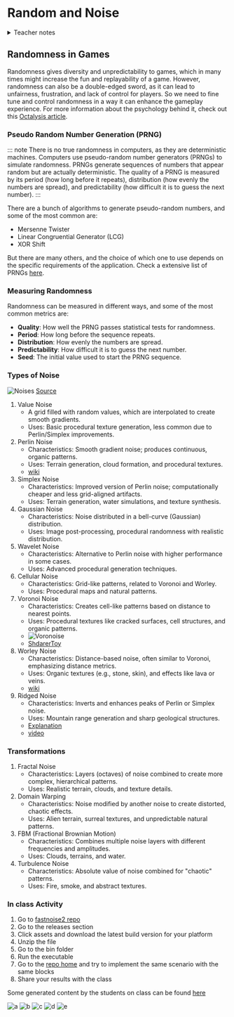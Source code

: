 # Random and Noise

<details>
<summary>Teacher notes</summary>

- **Day 1**: Teacher Introduction; Course Overview; Expectations; FERPA Waiver consent form for using github; Form for receiving feedback about their expectations and topics; 
- **Day 2**: Review expectations in class; Introduction to Randomness and Noise; Invite to explore fastnoise2 repo and share their generations with noise transformations;

</details>

## Randomness in Games

Randomness gives diversity and unpredictability to games, which in many times might increase the fun and replayability of a game. However, randomness can also be a double-edged sword, as it can lead to unfairness, frustration, and lack of control for players. So we need to fine tune and control randomness in a way it can enhance the gameplay experience. For more information about the psychology behind it, check out this [Octalysis article](https://octalysisgroup.com/2015/06/unpredictability-curiosity-yang-and-ying-of-gamification/).

### Pseudo Random Number Generation (PRNG)

::: note
There is no true randomness in computers, as they are deterministic machines. Computers use pseudo-random number generators (PRNGs) to simulate randomness. PRNGs generate sequences of numbers that appear random but are actually deterministic. The quality of a PRNG is measured by its period (how long before it repeats), distribution (how evenly the numbers are spread), and predictability (how difficult it is to guess the next number).
:::

There are a bunch of algorithms to generate pseudo-random numbers, and some of the most common are:

- Mersenne Twister
- Linear Congruential Generator (LCG)
- XOR Shift

But there are many others, and the choice of which one to use depends on the specific requirements of the application. Check a extensive list of PRNGs [here](https://en.wikipedia.org/wiki/List_of_random_number_generators). 

### Measuring Randomness

Randomness can be measured in different ways, and some of the most common metrics are:

- **Quality**: How well the PRNG passes statistical tests for randomness.
- **Period**: How long before the sequence repeats.
- **Distribution**: How evenly the numbers are spread.
- **Predictability**: How difficult it is to guess the next number.
- **Seed**: The initial value used to start the PRNG sequence.


### Types of Noise

![Noises](https://user-images.githubusercontent.com/6199226/202872480-512ab0ef-7210-4eff-8c3c-8179701e1f1e.jpg)
[Source](https://github.com/covexp/cuda-noise)

1. Value Noise
    - A grid filled with random values, which are interpolated to create smooth gradients.
    - Uses: Basic procedural texture generation, less common due to Perlin/Simplex improvements.
2. Perlin Noise
    - Characteristics: Smooth gradient noise; produces continuous, organic patterns.
    - Uses: Terrain generation, cloud formation, and procedural textures.
    - [wiki](https://en.wikipedia.org/wiki/Perlin_noise)
3. Simplex Noise
    - Characteristics: Improved version of Perlin noise; computationally cheaper and less grid-aligned artifacts.
   - Uses: Terrain generation, water simulations, and texture synthesis.
4. Gaussian Noise
    - Characteristics: Noise distributed in a bell-curve (Gaussian) distribution.
    - Uses: Image post-processing, procedural randomness with realistic distribution.
5. Wavelet Noise
    - Characteristics: Alternative to Perlin noise with higher performance in some cases.
    - Uses: Advanced procedural generation techniques.
6. Cellular Noise
    - Characteristics: Grid-like patterns, related to Voronoi and Worley.
    - Uses: Procedural maps and natural patterns.
7. Voronoi Noise
    - Characteristics: Creates cell-like patterns based on distance to nearest points.
    - Uses: Procedural textures like cracked surfaces, cell structures, and organic patterns.
    - ![Voronoise](https://iquilezles.org/articles/voronoise/gfx01.jpg)
    - [ShdarerToy](https://www.shadertoy.com/embed/Xd23Dh)
8. Worley Noise
    - Characteristics: Distance-based noise, often similar to Voronoi, emphasizing distance metrics.
    - Uses: Organic textures (e.g., stone, skin), and effects like lava or veins.
    - [wiki](https://en.wikipedia.org/wiki/Worley_noise)
9. Ridged Noise
    - Characteristics: Inverts and enhances peaks of Perlin or Simplex noise.
    - Uses: Mountain range generation and sharp geological structures.
    - [Explanation](https://iquilezles.org/articles/morenoise/)
    - [video](https://www.youtube.com/watch?v=gsJHzBTPG0Y)

### Transformations 

1. Fractal Noise
    - Characteristics: Layers (octaves) of noise combined to create more complex, hierarchical patterns.
    - Uses: Realistic terrain, clouds, and texture details.
2. Domain Warping
    - Characteristics: Noise modified by another noise to create distorted, chaotic effects.
    - Uses: Alien terrain, surreal textures, and unpredictable natural patterns. 
3. FBM (Fractional Brownian Motion)
    - Characteristics: Combines multiple noise layers with different frequencies and amplitudes.
    - Uses: Clouds, terrains, and water. 
4. Turbulence Noise
    - Characteristics: Absolute value of noise combined for "chaotic" patterns.
    - Uses: Fire, smoke, and abstract textures.

### In class Activity

1. Go to [fastnoise2 repo](https://github.com/Auburn/FastNoise2)
2. Go to the releases section
3. Click assets and download the latest build version for your platform
4. Unzip the file
5. Go to the bin folder
6. Run the executable
7. Go to the [repo home](https://github.com/Auburn/FastNoise2) and try to implement the same scenario with the same blocks
8. Share your results with the class

Some generated content by the students on class can be found [here](https://imgur.com/gallery/procedural-content-generation-with-noise-eT3hhyL)

![a](https://i.imgur.com/oIVoWs5.png)
![b](https://i.imgur.com/7n09Awy.png)
![c](https://i.imgur.com/KVQEcME.png)
![d](https://i.imgur.com/PgEKKOn.png)
![e](https://i.imgur.com/J9iqPi5.png)
